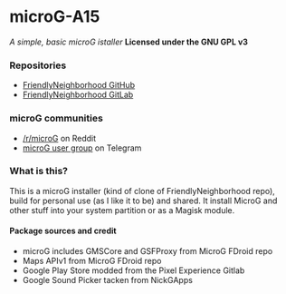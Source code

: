 # microG-A15
*A simple, basic microG istaller*
**Licensed under the GNU GPL v3**

### Repositories
* [FriendlyNeighborhood GitHub](https://github.com/FriendlyNeighborhoodShane/MinMicroG)
* [FriendlyNeighborhood GitLab](https://gitlab.com/FriendlyNeighborhoodShane/MinMicroG)

### microG communities
* [/r/microG](https://reddit.com/r/microG) on Reddit
* [microG user group](https://t.me/microg) on Telegram

### What is this?
This is a  microG installer (kind of clone of FriendlyNeighborhood repo), build for personal use (as I like it to be) and shared.
It install MicroG and other stuff into your system partition or as a Magisk module.

#### Package sources and credit
- microG includes GMSCore and GSFProxy from MicroG FDroid repo
- Maps APIv1 from MicroG FDroid repo
- Google Play Store modded from the Pixel Experience Gitlab
- Google Sound Picker tacken from NickGApps
